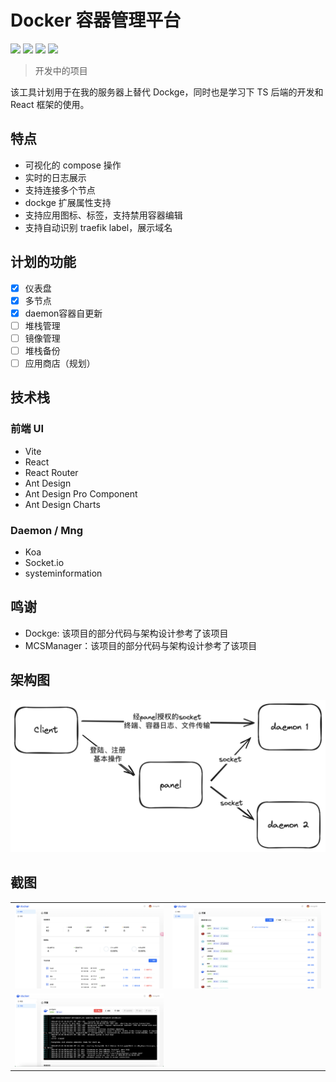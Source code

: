 # Docker 容器管理平台

![](https://img.shields.io/badge/状态-🧪%20实验性-red.svg)
![](https://img.shields.io/badge/启动时间-2024/6/7-green.svg)
![](https://img.shields.io/badge/优先级-MID-blue.svg)
![](https://img.shields.io/badge/版本-v1.0.0-yellow.svg)

> 开发中的项目

该工具计划用于在我的服务器上替代 Dockge，同时也是学习下 TS 后端的开发和 React 框架的使用。

## 特点

- 可视化的 compose 操作
- 实时的日志展示
- 支持连接多个节点
- dockge 扩展属性支持
- 支持应用图标、标签，支持禁用容器编辑
- 支持自动识别 traefik label，展示域名

## 计划的功能

- [x] 仪表盘
- [x] 多节点
- [x] daemon容器自更新
- [ ] 堆栈管理
- [ ] 镜像管理
- [ ] 堆栈备份
- [ ] 应用商店（规划）

## 技术栈

### 前端 UI

- Vite
- React
- React Router
- Ant Design
- Ant Design Pro Component
- Ant Design Charts

### Daemon / Mng

- Koa
- Socket.io
- systeminformation

## 鸣谢

- Dockge: 该项目的部分代码与架构设计参考了该项目
- MCSManager：该项目的部分代码与架构设计参考了该项目

## 架构图

![Architecture](./docs/architecture.png)

## 截图



<table>
<tr>
<td><img src="docs/home.png" alt="Home"></td>
<td><img src="docs/stacks.png" alt="Stack"></td>
</tr>
<tr>
<td><img src="docs/compose.png" alt="Compose"></td>
<td></td>
</tr>
</table>